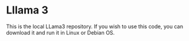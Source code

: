 # Lllama 3
 This is the local LLama3 repository. If you wish to use this code, you can download it and run it in Linux or Debian OS.
